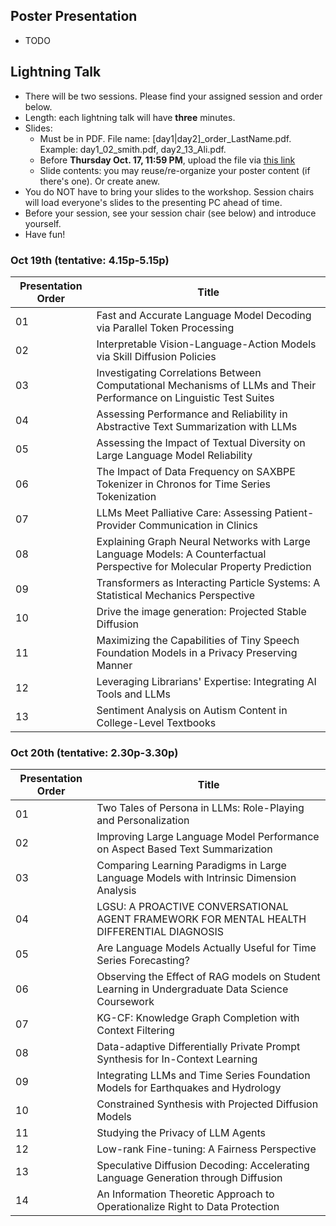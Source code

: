 ## Poster Presentation

- TODO

## Lightning Talk

- There will be two sessions. Please find your assigned session and order below. 
- Length: each lightning talk will have **three** minutes.
- Slides:
  - Must be in PDF. File name: [day1|day2]_order_LastName.pdf. Example: day1_02_smith.pdf, day2_13_Ali.pdf.
  - Before __Thursday Oct. 17, 11:59 PM__, upload the file via [this link](https://virginia.box.com/s/wt7s9uzftlan7uqf92ik4v7nvk7zqnfp) 
  - Slide contents: you may reuse/re-organize your poster content (if there's one). Or create anew. 
- You do NOT have to bring your slides to the workshop. Session chairs will load everyone's slides to the presenting PC ahead of time. 
- Before your session, see your session chair (see below) and introduce yourself.
- Have fun!

### Oct 19th (tentative: 4.15p-5.15p)

| Presentation Order | Title                                                                                             |
|--------------------|---------------------------------------------------------------------------------------------------|
| 01                 | Fast and Accurate Language Model Decoding via Parallel Token Processing                           |
| 02                 | Interpretable Vision-Language-Action Models via Skill Diffusion Policies                          |
| 03                 | Investigating Correlations Between Computational Mechanisms of LLMs and Their Performance on Linguistic Test Suites |
| 04                 | Assessing Performance and Reliability in Abstractive Text Summarization with LLMs                |
| 05                 | Assessing the Impact of Textual Diversity on Large Language Model Reliability                    |
| 06                 | The Impact of Data Frequency on SAXBPE Tokenizer in Chronos for Time Series Tokenization         |
| 07                 | LLMs Meet Palliative Care: Assessing Patient-Provider Communication in Clinics                   |
| 08                 | Explaining Graph Neural Networks with Large Language Models: A Counterfactual Perspective for Molecular Property Prediction |
| 09                 | Transformers as Interacting Particle Systems: A Statistical Mechanics Perspective                 |
| 10                 | Drive the image generation: Projected Stable Diffusion                                           |
| 11                 | Maximizing the Capabilities of Tiny Speech Foundation Models in a Privacy Preserving Manner      |
| 12                 | Leveraging Librarians' Expertise: Integrating AI Tools and LLMs                                  |
| 13                 | Sentiment Analysis on Autism Content in College-Level Textbooks                                  |

### Oct 20th (tentative: 2.30p-3.30p)

| Presentation Order | Title                                                                                             |
|--------------------|---------------------------------------------------------------------------------------------------|
| 01                 | Two Tales of Persona in LLMs: Role-Playing and Personalization                                   |
| 02                 | Improving Large Language Model Performance on Aspect Based Text Summarization                    |
| 03                 | Comparing Learning Paradigms in Large Language Models with Intrinsic Dimension Analysis          |
| 04                 | LGSU: A PROACTIVE CONVERSATIONAL AGENT FRAMEWORK FOR MENTAL HEALTH DIFFERENTIAL DIAGNOSIS        |
| 05                 | Are Language Models Actually Useful for Time Series Forecasting?                                 |
| 06                 | Observing the Effect of RAG models on Student Learning in Undergraduate Data Science Coursework  |
| 07                 | KG-CF: Knowledge Graph Completion with Context Filtering                                         |
| 08                 | Data-adaptive Differentially Private Prompt Synthesis for In-Context Learning                    |
| 09                 | Integrating LLMs and Time Series Foundation Models for Earthquakes and Hydrology                 |
| 10                 | Constrained Synthesis with Projected Diffusion Models                                            |
| 11                 | Studying the Privacy of LLM Agents                                                               |
| 12                 | Low-rank Fine-tuning: A Fairness Perspective                                                     |
| 13                 | Speculative Diffusion Decoding: Accelerating Language Generation through Diffusion               |
| 14                 | An Information Theoretic Approach to Operationalize Right to Data Protection                     |
